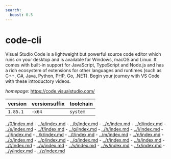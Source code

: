 ```yaml
---
search:
  boost: 0.5
---
```

# code-cli

Visual Studio Code is a lightweight but powerful source code editor      which runs on your desktop and is available for Windows, macOS and      Linux. It comes with built-in support for JavaScript, TypeScript and      Node.js and has a rich ecosystem of extensions for other languages      and runtimes (such as C++, C#, Java, Python, PHP, Go, .NET). Begin      your journey with VS Code with these introductory videos.

*homepage*: <https://code.visualstudio.com/>

version | versionsuffix | toolchain
--------|---------------|----------
``1.85.1`` | ``-x64`` | ``system``

[../0/index.md](0) - [../a/index.md](a) - [../b/index.md](b) - [../c/index.md](c) - [../d/index.md](d) - [../e/index.md](e) - [../f/index.md](f) - [../g/index.md](g) - [../h/index.md](h) - [../i/index.md](i) - [../j/index.md](j) - [../k/index.md](k) - [../l/index.md](l) - [../m/index.md](m) - [../n/index.md](n) - [../o/index.md](o) - [../p/index.md](p) - [../q/index.md](q) - [../r/index.md](r) - [../s/index.md](s) - [../t/index.md](t) - [../u/index.md](u) - [../v/index.md](v) - [../w/index.md](w) - [../x/index.md](x) - [../y/index.md](y) - [../z/index.md](z)

